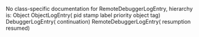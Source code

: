 No class-specific documentation for RemoteDebuggerLogEntry, hierarchy is: 
Object
  ObjectLogEntry( pid stamp label priority object tag)
    DebuggerLogEntry( continuation)
      RemoteDebuggerLogEntry( resumption resumed)
